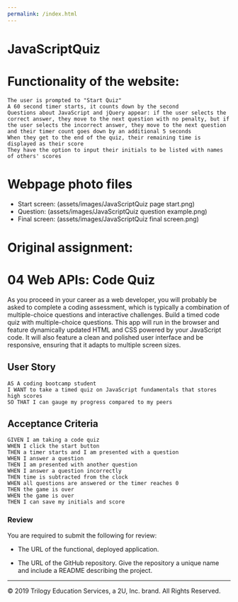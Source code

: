```yaml
---
permalink: /index.html
---
```


# JavaScriptQuiz

# Functionality of the website: 

```
The user is prompted to "Start Quiz" 
A 60 second timer starts, it counts down by the second 
Questions about JavaScript and jQuery appear: if the user selects the correct answer, they move to the next question with no penalty, but if the user selects the incorrect answer, they move to the next question and their timer count goes down by an additional 5 seconds 
When they get to the end of the quiz, their remaining time is displayed as their score 
They have the option to input their initials to be listed with names of others' scores 

```

# Webpage photo files

* Start screen: (assets/images/JavaScriptQuiz page start.png)
* Question: (assets/images/JavaScriptQuiz question example.png)
* Final screen: (assets/images/JavaScriptQuiz final screen.png)


# Original assignment: 

# 04 Web APIs: Code Quiz

As you proceed in your career as a web developer, you will probably be asked to complete a coding assessment, which is typically a combination of multiple-choice questions and interactive challenges. Build a timed code quiz with multiple-choice questions. This app will run in the browser and feature dynamically updated HTML and CSS powered by your JavaScript code. It will also feature a clean and polished user interface and be responsive, ensuring that it adapts to multiple screen sizes.

## User Story

```
AS A coding bootcamp student
I WANT to take a timed quiz on JavaScript fundamentals that stores high scores
SO THAT I can gauge my progress compared to my peers
```

## Acceptance Criteria

```
GIVEN I am taking a code quiz
WHEN I click the start button
THEN a timer starts and I am presented with a question
WHEN I answer a question
THEN I am presented with another question
WHEN I answer a question incorrectly
THEN time is subtracted from the clock
WHEN all questions are answered or the timer reaches 0
THEN the game is over
WHEN the game is over
THEN I can save my initials and score
```

### Review

You are required to submit the following for review:

* The URL of the functional, deployed application.

* The URL of the GitHub repository. Give the repository a unique name and include a README describing the project.

- - -
© 2019 Trilogy Education Services, a 2U, Inc. brand. All Rights Reserved.
